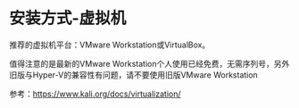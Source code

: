 # 安装方式-虚拟机

<!--TODO: 我不怎么用虚拟机喵-->
<!-- 我不怎么用虚拟机喵，[wsl](./wsl.md)就够了喵 -->

推荐的虚拟机平台：VMware Workstation或VirtualBox。

值得注意的是最新的VMware Workstation个人使用已经免费，无需序列号，另外旧版与Hyper-V的兼容性有问题，请不要使用旧版VMware Workstation

参考：<https://www.kali.org/docs/virtualization/>